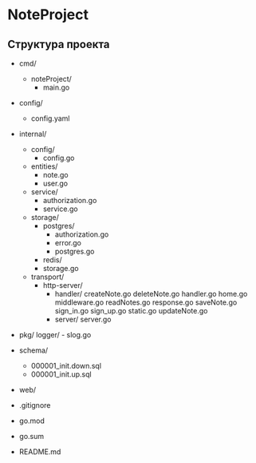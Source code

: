 # NoteProject

## Структура проекта

- cmd/
    - noteProject/
        - main.go

- config/
    - config.yaml

- internal/
    - config/
        - config.go
    - entities/
        - note.go
        - user.go
    - service/
        - authorization.go
        - service.go
    - storage/
        - postgres/
          - authorization.go
          - error.go
          - postgres.go
        - redis/
        - storage.go
    - transport/
        - http-server/
          - handler/
              createNote.go
              deleteNote.go
              handler.go
              home.go
              middleware.go
              readNotes.go
              response.go
              saveNote.go
              sign_in.go
              sign_up.go
              static.go
              updateNote.go
          - server/
              server.go
- pkg/
    logger/
          - slog.go
- schema/
    - 000001_init.down.sql
    - 000001_init.up.sql
- web/
- .gitignore
- go.mod
- go.sum
- README.md
